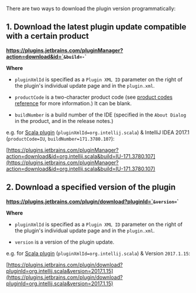 [//]: # (title: Plugin update download API)

There are two ways to download the plugin version programmatically:

## 1. Download the latest plugin update compatible with a certain product

**https://plugins.jetbrains.com/pluginManager?action=download&id=`<pluginXmlId>`&build=`<productCode>`-`<buildNumber>`**

**Where**

* `pluginXmlId` is specified as a `Plugin XML ID` parameter on the right of the plugin's individual update page and in the `plugin.xml`.

* `productCode` is a two-character product code (see [product codes reference](product-codes.md) for more information.) It can be blank.

* `buildNumber` is a build number of the IDE (specified in the `About Dialog` in the product, and in the release notes.)

e.g. for [Scala plugin](https://plugins.jetbrains.com/plugin/1347-scala) (`pluginXmlId=org.intellij.scala`) & IntelliJ IDEA 2017.1 (`productCode=IU`, `buildNumber=171.3780.107`):

[https://plugins.jetbrains.com/pluginManager?action=download&id=org.intellij.scala&build=IU-171.3780.107](https://plugins.jetbrains.com/pluginManager?action=download&id=org.intellij.scala&build=IU-171.3780.107)

## 2. Download a specified version of the plugin

**https://plugins.jetbrains.com/plugin/download?pluginId=`<pluginXmlId>`&version=`<version>`**

**Where**

* `pluginXmlId` is specified as a `Plugin XML ID` parameter on the right of the plugin's individual update page and in the `plugin.xml`.

* `version` is a version of the plugin update.

e.g. for [Scala plugin](https://plugins.jetbrains.com/plugin/1347-scala) (`pluginXmlId=org.intellij.scala`) & Version `2017.1.15`:

[https://plugins.jetbrains.com/plugin/download?pluginId=org.intellij.scala&version=2017.1.15](https://plugins.jetbrains.com/plugin/download?pluginId=org.intellij.scala&version=2017.1.15)
